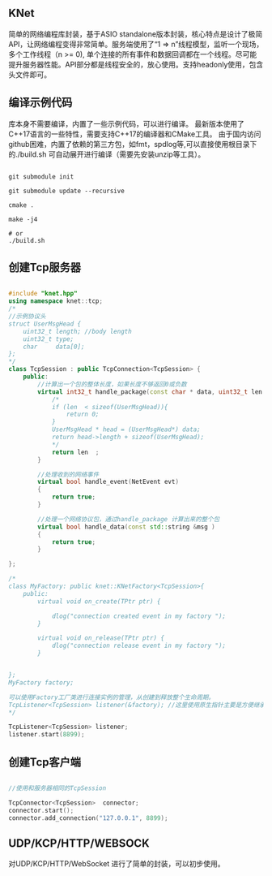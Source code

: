

## KNet 
 
 简单的网络编程库封装，基于ASIO standalone版本封装，核心特点是设计了极简API，让网络编程变得非常简单。服务端使用了“1 => n”线程模型，监听一个现场，多个工作线程（n >= 0), 单个连接的所有事件和数据回调都在一个线程。尽可能提升服务器性能。API部分都是线程安全的，放心使用。支持headonly使用，包含头文件即可。 


## 编译示例代码

  库本身不需要编译，内置了一些示例代码，可以进行编译。 最新版本使用了C++17语言的一些特性，需要支持C++17的编译器和CMake工具。 由于国内访问github困难，内置了依赖的第三方包，如fmt，spdlog等,可以直接使用根目录下的./build.sh 可自动展开进行编译（需要先安装unzip等工具）。

```shell

git submodule init 

git submodule update --recursive 

cmake . 

make -j4 

# or 
./build.sh 

```


## 创建Tcp服务器

```cpp

#include "knet.hpp"
using namespace knet::tcp;
/*
//示例协议头
struct UserMsgHead {
    uint32_t length; //body length 
    uint32_t type;
    char     data[0];  
}; 
*/
class TcpSession : public TcpConnection<TcpSession> {
    public:
        //计算出一个包的整体长度，如果长度不够返回0或负数
        virtual int32_t handle_package(const char * data, uint32_t len ){
            /*
            if (len  < sizeof(UserMsgHead)){
                return 0; 
            }
            UserMsgHead * head = (UserMsgHead*) data;  
            return head->length + sizeof(UserMsgHead);   
            */ 
            return len  ; 
        }

        //处理收到的网络事件
        virtual bool handle_event(NetEvent evt) 
        { 
            return true; 
        }

        //处理一个网络协议包，通过handle_package 计算出来的整个包
        virtual bool handle_data(const std::string &msg )
        {
            return true; 
        }

}; 

/*
class MyFactory: public knet::KNetFactory<TcpSession>{
    public:
	    virtual void on_create(TPtr ptr) {

			dlog("connection created event in my factory "); 
		}

		virtual void on_release(TPtr ptr) { 
			dlog("connection release event in my factory "); 
		}


}; 
MyFactory factory; 

可以使用Factory工厂类进行连接实例的管理，从创建到释放整个生命周期。
TcpListener<TcpSession> listener(&factory); //这里使用原生指针主要是方便继承类
*/

TcpListener<TcpSession> listener;
listener.start(8899); 

```



## 创建Tcp客户端

```cpp

//使用和服务器相同的TcpSession 

TcpConnector<TcpSession>  connector;
connector.start(); 
connector.add_connection("127.0.0.1", 8899);


```



## UDP/KCP/HTTP/WEBSOCK

对UDP/KCP/HTTP/WebSocket 进行了简单的封装，可以初步使用。 

